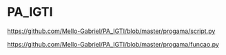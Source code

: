 # PA_IGTI

https://github.com/Mello-Gabriel/PA_IGTI/blob/master/progama/script.py


https://github.com/Mello-Gabriel/PA_IGTI/blob/master/progama/funcao.py
